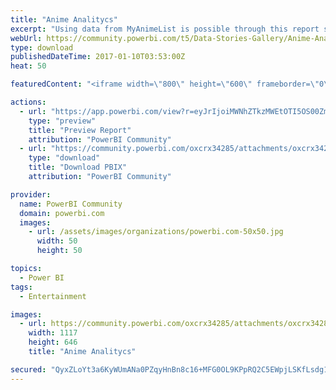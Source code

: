 ```yaml
---
title: "Anime Analitycs"
excerpt: "Using data from MyAnimeList is possible through this report show all major Anime on the site . On the first page you can see how they are distributed"
webUrl: https://community.powerbi.com/t5/Data-Stories-Gallery/Anime-Analitycs/m-p/111203
type: download
publishedDateTime: 2017-01-10T03:53:00Z
heat: 50

featuredContent: "<iframe width=\"800\" height=\"600\" frameborder=\"0\" src=\"https://app.powerbi.com/view?r=eyJrIjoiMWNhZTkzMWEtOTI5OS00ZmQ0LWJhOGEtNTliMzBiZjRjYWY4IiwidCI6ImIzYmNlMTdhLWZhYzktNDEwYS1iMWI1LTMyYmJkM2UwMTVmNSIsImMiOjh9\"></iframe>"

actions:
  - url: "https://app.powerbi.com/view?r=eyJrIjoiMWNhZTkzMWEtOTI5OS00ZmQ0LWJhOGEtNTliMzBiZjRjYWY4IiwidCI6ImIzYmNlMTdhLWZhYzktNDEwYS1iMWI1LTMyYmJkM2UwMTVmNSIsImMiOjh9"
    type: "preview"
    title: "Preview Report"
    attribution: "PowerBI Community"
  - url: "https://community.powerbi.com/oxcrx34285/attachments/oxcrx34285/DataStoriesGallery/544/2/Anime.pbix"
    type: "download"
    title: "Download PBIX"
    attribution: "PowerBI Community"

provider:
  name: PowerBI Community
  domain: powerbi.com
  images:
    - url: /assets/images/organizations/powerbi.com-50x50.jpg
      width: 50
      height: 50

topics:
  - Power BI
tags:
  - Entertainment

images:
  - url: https://community.powerbi.com/oxcrx34285/attachments/oxcrx34285/DataStoriesGallery/544/1/Immagine%20029.png
    width: 1117
    height: 646
    title: "Anime Analitycs"

secured: "QyxZLoYt3a6KyWUmANa0PZqyHnBn8c16+MFG0OL9KPpRQ2C5EWpjLSKfLsdg124NKKR9D5/zoOi0d8yQhn82xhAlHshwrZMJO/iRLR2p68dFGZyotA0UUaDCpwtafSXI0bQRGHlWF1gsDN5Gv/EmfXguM1ZZKKM29s3uVtZhWQZHiO2Ql21ouCSVAJdZ3b1RqAYAeSloa1kaX5b4UNCiDNUhD/ACQc5PIZr2yGqejMhifvoVMx5VR0oaXxD4GetnPM/njXNFtuwZxhXhe2BqV2TpmoX1bsejUI4p7Vkzk9tk7I/zxJCrwTxmLRhkEcTgdc9q169vdEfwk0hAsPytO3q6Uk4O+EJn/uE+NA2hPcGRjGJybMoNaZzv8ttekf/QclvhPlve0qu9nd+pFbKRpQ==;CO/X2dWwI8n9jv+B16CfVA=="
---
```


